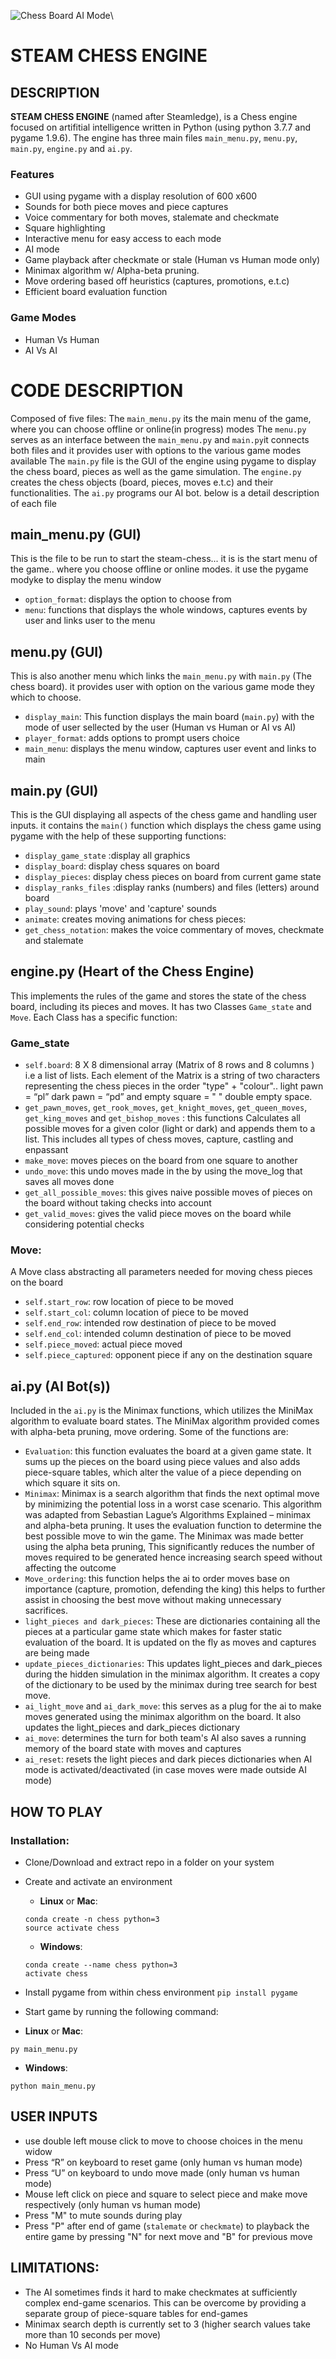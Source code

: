 ![Chess Board AI Mode](/misc/game.gif)\

# STEAM CHESS ENGINE

## DESCRIPTION

**STEAM CHESS ENGINE** (named after Steamledge), is a Chess engine focused on artifitial intelligence written in Python (using python 3.7.7 and pygame 1.9.6).  The engine has three main files `main_menu.py`, `menu.py`, `main.py`, `engine.py` and `ai.py`.

### Features

*	GUI using pygame with a display resolution of 600 x600
*	Sounds for both piece moves and piece captures
*	Voice commentary for both moves, stalemate and checkmate
*	Square highlighting
*	Interactive menu for easy access to each mode
*	AI mode
*	Game playback after checkmate or stale (Human vs Human mode only)
*	Minimax algorithm w/ Alpha-beta pruning.
*	Move ordering based off heuristics (captures, promotions, e.t.c)
*	Efficient board evaluation function

### Game Modes

*	Human Vs Human
*	AI Vs AI

# CODE DESCRIPTION

Composed of five files:
The `main_menu.py` its the main menu of the game, where you can choose offline or online(in progress) modes
The `menu.py` serves as an interface between the `main_menu.py` and `main.py`it connects both files and it provides user with options to the various game modes available
The `main.py` file is the GUI of the engine using pygame to display the chess board, pieces as well as the game simulation. 
The `engine.py` creates the chess objects (board, pieces, moves e.t.c) and their functionalities.
The `ai.py` programs our AI bot. below is a detail description of each file


## main_menu.py (GUI)
This is  the file to  be run to start the steam-chess... it is is the start menu of the game.. where you choose offline or online modes. it use the pygame modyke to display the menu window
*	`option_format`: displays the option to choose from
*	`menu`: functions that  displays the whole windows, captures events by user and links user to the menu 

## menu.py (GUI)
This is also another menu which links the `main_menu.py` with `main.py` (The chess board). it provides user with option on the various game mode they which to choose.
*	`display_main`: This function displays the main board (`main.py`) with the mode of user sellected by the user (Human vs Human or AI vs AI)
*	`player_format`: adds options to prompt users choice
*	`main_menu`: displays the menu window, captures user event and links to main

## main.py (GUI)

This is the GUI displaying all aspects of the chess game and handling user inputs. it contains the `main()` function which displays the chess game using pygame with the help of these supporting functions:
*	`display_game_state` :display all graphics
*	`display_board`: display chess squares on board
*	`display_pieces`:  display chess pieces on board from current game state
*	`display_ranks_files` :display ranks (numbers) and files (letters) around board
*	`play_sound`: plays 'move' and 'capture' sounds
*	`animate`: creates moving animations for chess pieces:
*	`get_chess_notation`: makes the voice commentary of moves, checkmate and stalemate

## engine.py (Heart of the Chess Engine)

This implements the rules of the game and stores the state of the chess board, including its pieces and moves. It has two Classes `Game_state` and `Move`. Each Class has a specific function:

### Game_state

* `self.board`: 8 X 8 dimensional array (Matrix of 8 rows and 8 columns ) i.e a list of lists. Each element of the Matrix  is a string of two characters representing the chess pieces in the order "type" + "colour".. light pawn = “pl” dark pawn = “pd” and empty square = "  " double empty space.
*	`get_pawn_moves`, `get_rook_moves`, `get_knight_moves`, `get_queen_moves`, `get_king_moves` and `get_bishop_moves` : this functions Calculates all possible moves for a given color (light or dark) and appends them to a list. This includes all types of chess moves, capture, castling and enpassant
*	`make_move`: moves pieces on the board from one square to another
*	`undo_move`: this undo moves made in the by using the move_log that saves all moves done
*	`get_all_possible_moves`: this gives naive possible moves of pieces on the board without taking checks into account
*	`get_valid_moves`: gives the valid piece moves on the board while considering potential checks

### Move:

A Move class abstracting all parameters needed for moving chess pieces on the board
*	`self.start_row`: row location of piece to be moved
*	`self.start_col`: column location of piece to be moved
*	`self.end_row`: intended row destination of piece to be moved
*	`self.end_col`: intended column destination of piece to be moved
*	`self.piece_moved`: actual piece moved
*	`self.piece_captured`: opponent piece if any on the destination square

## ai.py (AI Bot(s))

Included in the `ai.py` is the Minimax functions, which utilizes the MiniMax algorithm to evaluate board states. The MiniMax algorithm provided comes with alpha-beta pruning, move ordering. Some of the functions are:

*	`Evaluation`: this function evaluates the board at a given game state. It sums up the pieces on the board using piece values and also adds piece-square tables, which alter the value of a piece depending on which square it sits on.
*	`Minimax`: Minimax is a search algorithm that finds the next optimal move by minimizing the potential loss in a worst case scenario. This algorithm was adapted from Sebastian Lague’s Algorithms Explained – minimax and alpha-beta pruning. It uses the evaluation function to determine the best possible move to win the game. The Minimax was made better using the alpha beta pruning, This significantly reduces the number of moves required to be generated hence increasing search speed without affecting the outcome
*	`Move_ordering`: this function helps the ai to order moves base on importance (capture, promotion, defending the king) this helps to further assist in choosing the best move without making unnecessary sacrifices.
*	`light_pieces and dark_pieces`: These are dictionaries containing all the pieces at a particular game state which makes for faster static evaluation of the board. It is updated on the fly as moves and captures are being made
*	`update_pieces_dictionaries`: This updates light_pieces and dark_pieces during the hidden simulation in the minimax algorithm. It creates a copy of the dictionary to be used by the minimax during tree search for best move.
*	`ai_light_move` and `ai_dark_move`: this serves as a plug for the ai to make moves generated using the minimax algorithm on the board. It also updates the light_pieces and dark_pieces dictionary
*	`ai_move`: determines the turn for both team's AI also saves a running memory of the board state with moves and captures
*	`ai_reset`: resets the light pieces and dark pieces dictionaries when AI mode is activated/deactivated (in case moves were made outside AI mode)

## HOW TO PLAY

### Installation:

*	Clone/Download and extract repo in a folder on your system
*	Create and activate an environment

	- __Linux__ or __Mac__:
	```
	conda create -n chess python=3
	source activate chess
	```
	- __Windows__:
	```
	conda create --name chess python=3
	activate chess
	```
*	Install pygame from within chess environment
	`pip install pygame`
*	Start game by running the following command:
- __Linux__ or __Mac__:
```
py main_menu.py
```
- __Windows__:
````
python main_menu.py
````

## USER INPUTS

*	use double left mouse click to move to choose choices in the menu widow
*	Press “R” on keyboard to reset game (only human vs human mode)
*	Press “U” on keyboard to undo move made (only human vs human mode)
*	Mouse left click on piece and square to select piece and make move respectively (only human vs human mode)
*	Press "M" to mute sounds during play
*	Press "P" after end of game (`stalemate` or `checkmate`) to playback the entire game by pressing "N" for next move and "B" for previous move

## LIMITATIONS:

*	The AI sometimes finds it hard to make checkmates at sufficiently complex end-game scenarios. This can be overcome by providing a separate group of piece-square tables for end-games
*	Minimax search depth is currently set to 3 (higher search values take more than 10 seconds per move)
*	No Human Vs AI mode
